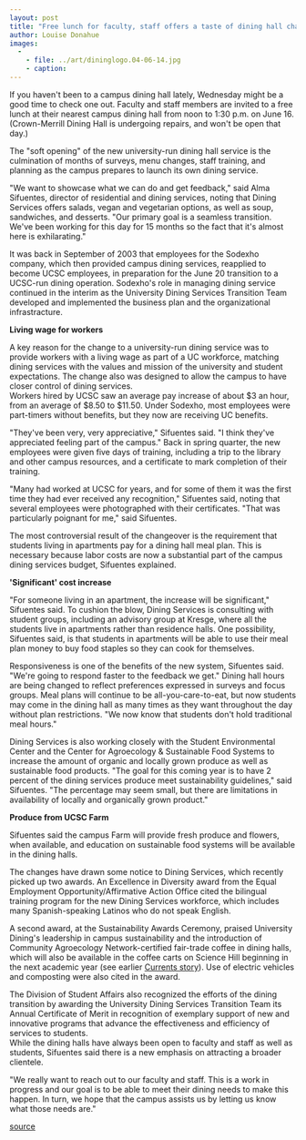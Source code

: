 ```yaml
---
layout: post
title: "Free lunch for faculty, staff offers a taste of dining hall changes"
author: Louise Donahue
images:
  -
    - file: ../art/dininglogo.04-06-14.jpg
    - caption: 
---
```


If you haven't been to a campus dining hall lately, Wednesday might be a good time to check one out. Faculty and staff members are invited to a free lunch at their nearest campus dining hall from noon to 1:30 p.m. on June 16. (Crown-Merrill Dining Hall is undergoing repairs, and won't be open that day.)  

The "soft opening" of the new university-run dining hall service is the culmination of months of surveys, menu changes, staff training, and planning as the campus prepares to launch its own dining service.  

"We want to showcase what we can do and get feedback," said Alma Sifuentes, director of residential and dining services, noting that Dining Services offers salads, vegan and vegetarian options, as well as soup, sandwiches, and desserts. "Our primary goal is a seamless transition. We've been working for this day for 15 months so the fact that it's almost here is exhilarating."  

It was back in September of 2003 that employees for the Sodexho company, which then provided campus dining services, reapplied to become UCSC employees, in preparation for the June 20 transition to a UCSC-run dining operation. Sodexho's role in managing dining service continued in the interim as the University Dining Services Transition Team developed and implemented the business plan and the organizational infrastracture.  

**Living wage for workers**

A key reason for the change to a university-run dining service was to provide workers with a living wage as part of a UC workforce, matching dining services with the values and mission of the university and student expectations. The change also was designed to allow the campus to have closer control of dining services.  
Workers hired by UCSC saw an average pay increase of about $3 an hour, from an average of $8.50 to $11.50. Under Sodexho, most employees were part-timers without benefits, but they now are receiving UC benefits.  

"They've been very, very appreciative," Sifuentes said. "I think they've appreciated feeling part of the campus." Back in spring quarter, the new employees were given five days of training, including a trip to the library and other campus resources, and a certificate to mark completion of their training.

"Many had worked at UCSC for years, and for some of them it was the first time they had ever received any recognition," Sifuentes said, noting that several employees were photographed with their certificates. "That was particularly poignant for me," said Sifuentes.  

The most controversial result of the changeover is the requirement that students living in apartments pay for a dining hall meal plan. This is necessary because labor costs are now a substantial part of the campus dining services budget, Sifuentes explained.  

**'Significant' cost increase**

"For someone living in an apartment, the increase will be significant," Sifuentes said. To cushion the blow, Dining Services is consulting with student groups, including an advisory group at Kresge, where all the students live in apartments rather than residence halls. One possibility, Sifuentes said, is that students in apartments will be able to use their meal plan money to buy food staples so they can cook for themselves.  

Responsiveness is one of the benefits of the new system, Sifuentes said. "We're going to respond faster to the feedback we get." Dining hall hours are being changed to reflect preferences expressed in surveys and focus groups. Meal plans will continue to be all-you-care-to-eat, but now students may come in the dining hall as many times as they want throughout the day without plan restrictions. "We now know that students don't hold traditional meal hours."  

Dining Services is also working closely with the Student Environmental Center and the Center for Agroecology & Sustainable Food Systems to increase the amount of organic and locally grown produce as well as sustainable food products. "The goal for this coming year is to have 2 percent of the dining services produce meet sustainability guidelines," said Sifuentes. "The percentage may seem small, but there are limitations in availability of locally and organically grown product."

**Produce from UCSC Farm**

Sifuentes said the campus Farm will provide fresh produce and flowers, when available, and education on sustainable food systems will be available in the dining halls.  

The changes have drawn some notice to Dining Services, which recently picked up two awards. An Excellence in Diversity award from the Equal Employment Opportunity/Affirmative Action Office cited the bilingual training program for the new Dining Services workforce, which includes many Spanish-speaking Latinos who do not speak English.   

A second award, at the Sustainability Awards Ceremony, praised University Dining's leadership in campus sustainability and the introduction of Community Agroecology Network-certified fair-trade coffee in dining halls, which will also be available in the coffee carts on Science Hill beginning in the next academic year (see earlier [Currents story][1]). Use of electric vehicles and composting were also cited in the award.   

The Division of Student Affairs also recognized the efforts of the dining transition by awarding the University Dining Services Transition Team its Annual Certificate of Merit in recognition of exemplary support of new and innovative programs that advance the effectiveness and efficiency of services to students.  
While the dining halls have always been open to faculty and staff as well as students, Sifuentes said there is a new emphasis on attracting a broader clientele.

"We really want to reach out to our faculty and staff. This is a work in progress and our goal is to be able to meet their dining needs to make this happen. In turn, we hope that the campus assists us by letting us know what those needs are."  

[1]: http://currents.ucsc.edu/03-04/09-22/coffee.html

[source](http://www1.ucsc.edu/currents/03-04/06-14/dining.html "Permalink to dining")
